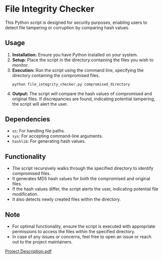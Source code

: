 # File Integrity Checker

This Python script is designed for security purposes, enabling users to detect file tampering or corruption by comparing hash values. 

## Usage
1. **Installation:** Ensure you have Python installed on your system.
2. **Setup:** Place the script in the directory containing the files you wish to monitor.
3. **Execution:** Run the script using the command line, specifying the directory containing the compromised files.
    ```bash
    python file_integrity_checker.py compromised_directory
    ```
4. **Output:** The script will compare the hash values of compromised and original files. If discrepancies are found, indicating potential tampering, the script will alert the user.

## Dependencies
- `os`: For handling file paths.
- `sys`: For accepting command-line arguments.
- `hashlib`: For generating hash values.

## Functionality
- The script recursively walks through the specified directory to identify compromised files.
- It generates MD5 hash values for both the compromised and original files.
- If the hash values differ, the script alerts the user, indicating potential file modification.
- It also detects newly created files within the directory.

## Note
- For optimal functionality, ensure the script is executed with appropriate permissions to access the files within the specified directory.
- In case of any issues or concerns, feel free to open an issue or reach out to the project maintainers.


[Project Description.pdf](https://github.com/tahirabbas11/File-Hash-Matching-Python-/files/10087392/Project.Description.pdf)
